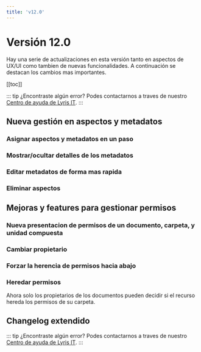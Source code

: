 ```yaml
---
title: 'v12.0'
---
```


# Versión 12.0

Hay una serie de actualizaciones en esta versión tanto en aspectos de UX/UI como tambien de nuevas funcionalidades. A continuación se destacan los cambios mas importantes.

[[toc]]

::: tip ¿Encontraste algún error?
Podes contactarnos a traves de nuestro [Centro de ayuda de Lyris IT](https://soporte-lyris.atlassian.net/servicedesk/customer/portals).
:::

## Nueva gestión en aspectos y metadatos

### Asignar aspectos y metadatos en un paso

### Mostrar/ocultar detalles de los metadatos

### Editar metadatos de forma mas rapida

### Eliminar aspectos

## Mejoras y features para gestionar permisos

### Nueva presentacion de permisos de un documento, carpeta, y unidad compuesta

### Cambiar propietario

### Forzar la herencia de permisos hacia abajo

### Heredar permisos

Ahora solo los propietarios de los documentos pueden decidir si el recurso hereda los permisos de su carpeta.

## Changelog extendido


::: tip ¿Encontraste algún error?
Podes contactarnos a traves de nuestro [Centro de ayuda de Lyris IT](https://soporte-lyris.atlassian.net/servicedesk/customer/portals).
:::